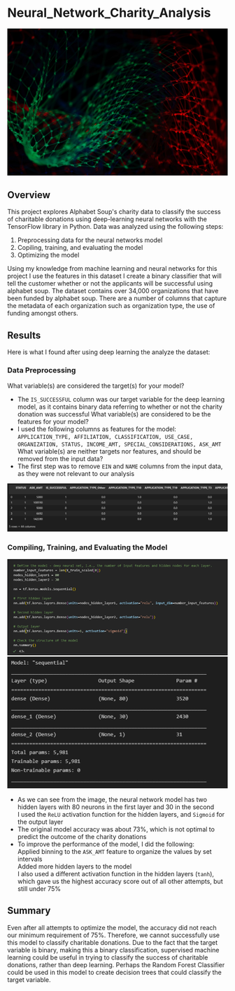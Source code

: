 # Neural_Network_Charity_Analysis

![Deep_Learning](https://github.com/ysbcode/Neural_Network_Charity_Analysis/blob/main/Resources/Deep_Learning.jpg?raw=true)

## Overview 

This project explores Alphabet Soup's charity data to classify the success of charitable donations using deep-learning neural networks with the TensorFlow library in Python. Data was analyzed using the following steps: 

1. Preprocessing data for the neural networks model
2. Copiling, training, and evaluating the model
3. Optimizing the model 

Using my knowledge from machine learning and neural networks for this project I use the features in this dataset I create a binary classifier that will tell the customer whether or not the applicants will be successful using alphabet soup. The dataset contains over 34,000 organizations that have been funded by alphabet soup. There are a number of columns that capture the metadata of each organization such as organization type, the use of funding amongst others.

## Results 

Here is what I found after using deep learning the analyze the dataset: 

### Data Preprocessing

What variable(s) are considered the target(s) for your model?
- The `IS_SUCCESSFUL` column was our target variable for the deep learning model, as it contains binary data referring to whether or not the charity donation was successful
What variable(s) are considered to be the features for your model?
- I used the following columns as features for the model: `APPLICATION_TYPE, AFFILIATION, CLASSIFICATION, USE_CASE, ORGANIZATION, STATUS, INCOME_AMT, SPECIAL_CONSIDERATIONS, ASK_AMT`
What variable(s) are neither targets nor features, and should be removed from the input data?
- The first step was to remove `EIN` and `NAME` columns from the input data, as they were not relevant to our analysis

![Columns Used](https://github.com/ysbcode/Neural_Network_Charity_Analysis/blob/main/Resources/Columns%20Used.PNG?raw=true)

### Compiling, Training, and Evaluating the Model 

![CTE1](https://github.com/ysbcode/Neural_Network_Charity_Analysis/blob/main/Resources/CTE1.PNG?raw=true)
![CTE1](https://github.com/ysbcode/Neural_Network_Charity_Analysis/blob/main/Resources/CTE2.PNG?raw=true)

- As we can see from the image, the neural network model has two hidden layers with 80 neurons in the first layer and 30 in the second \
I used the `ReLU` activation function for the hidden layers, and `Sigmoid` for the output layer 
- The original model accuracy was about 73%, which is not optimal to predict the outcome of the charity donations 
- To improve the performance of the model, I did the following: \
Applied binning to the `ASK_AMT` feature to organize the values by set intervals \
Added more hidden layers to the model \
I also used a different activation function in the hidden layers (`tanh`), which gave us the highest accuracy score out of all other attempts, but still under 75%

## Summary

Even after all attempts to optimize the model, the accuracy did not reach our minimum requirement of 75%. Therefore, we cannot successfully use this model to classify charitable donations. Due to the fact that the target variable is binary, making this a binary classification, supervised machine learning could be useful in trying to classify the success of charitable donations, rather than deep learning. Perhaps the Random Forest Classifier could be used in this model to create decision trees that could classify the target variable.
